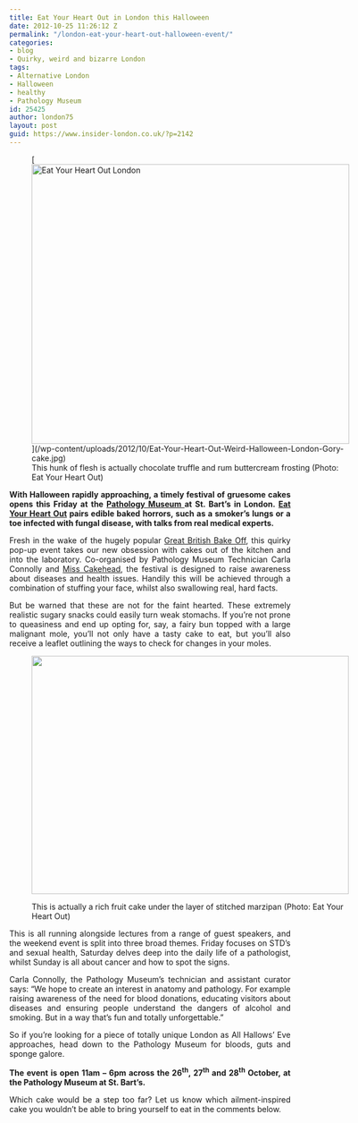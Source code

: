 ```yaml
---
title: Eat Your Heart Out in London this Halloween
date: 2012-10-25 11:26:12 Z
permalink: "/london-eat-your-heart-out-halloween-event/"
categories:
- blog
- Quirky, weird and bizarre London
tags:
- Alternative London
- Halloween
- healthy
- Pathology Museum
id: 25425
author: london75
layout: post
guid: https://www.insider-london.co.uk/?p=2142
---
```


<figure id="attachment_2145" style="width: 569px" class="wp-caption alignnone">[<img class=" wp-image-2145 " src="/wp-content/uploads/2012/10/Eat-Your-Heart-Out-Weird-Halloween-London-Gory-cake.jpg" alt="Eat Your Heart Out London" width="569" height="500" />](/wp-content/uploads/2012/10/Eat-Your-Heart-Out-Weird-Halloween-London-Gory-cake.jpg)<figcaption class="wp-caption-text">This hunk of flesh is actually chocolate truffle and rum buttercream frosting (Photo: Eat Your Heart Out)</figcaption></figure> 

<p style="text-align: justify">
  <strong>With Halloween rapidly approaching, a timely festival of gruesome cakes opens this Friday at the <a href="http://www.smd.qmul.ac.uk/about/pathologymuseum/">Pathology Museum </a>at St. Bart’s in London. <a href="http://www.qmul.ac.uk/media/news/items/smd/83955.html">Eat Your Heart Out</a> pairs edible baked horrors, such as a smoker’s lungs or a toe infected with fungal disease, with talks from real medical experts.</strong>
</p>

<p style="text-align: justify">
  Fresh in the wake of the hugely popular <a href="http://www.bbc.co.uk/programmes/b013pqnm">Great British Bake Off</a>, this quirky pop-up event takes our new obsession with cakes out of the kitchen and into the laboratory. Co-organised by Pathology Museum Technician Carla Connolly and <a href="http://misscakehead.wordpress.com/">Miss Cakehead</a>, the festival is designed to raise awareness about diseases and health issues. Handily this will be achieved through a combination of stuffing your face, whilst also swallowing real, hard facts.
</p>

<p style="text-align: justify">
  But be warned that these are not for the faint hearted. These extremely realistic sugary snacks could easily turn weak stomachs. If you’re not prone to queasiness and end up opting for, say, a fairy bun topped with a large malignant mole, you’ll not only have a tasty cake to eat, but you’ll also receive a leaflet outlining the ways to check for changes in your moles.
</p><figure id="attachment_2267" style="width: 568px" class="wp-caption alignnone">

[<img class="size-full wp-image-2267" src="/wp-content/uploads/2012/10/Stitched-skin-cake-001-e1351255145365.jpg" alt="" width="568" height="426" />](/wp-content/uploads/2012/10/Stitched-skin-cake-001.jpg)<figcaption class="wp-caption-text">This is actually a rich fruit cake under the layer of stitched marzipan (Photo: Eat Your Heart Out)</figcaption></figure> 

<p style="text-align: justify">
  This is all running alongside lectures from a range of guest speakers, and the weekend event is split into three broad themes. Friday focuses on STD’s and sexual health, Saturday delves deep into the daily life of a pathologist, whilst Sunday is all about cancer and how to spot the signs.
</p>

<p style="text-align: justify">
  Carla Connolly, the Pathology Museum&#8217;s technician and assistant curator says: “We hope to create an interest in anatomy and pathology. For example raising awareness of the need for blood donations, educating visitors about diseases and ensuring people understand the dangers of alcohol and smoking. But in a way that’s fun and totally unforgettable.”
</p>

<p style="text-align: justify">
  So if you’re looking for a piece of totally unique London as All Hallows’ Eve approaches, head down to the Pathology Museum for bloods, guts and sponge galore.
</p>

<p style="text-align: justify">
  <strong>The event is open 11am – 6pm across the 26<sup>th</sup>, 27<sup>th</sup> and 28<sup>th</sup> October, at the Pathology Museum at St. Bart’s.</strong>
</p>

<p style="text-align: justify">
  Which cake would be a step too far? Let us know which ailment-inspired cake you wouldn’t be able to bring yourself to eat in the comments below.
</p>